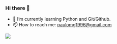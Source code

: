 ### Hi there 👋
- 🌱 I’m currently learning Python and Git/Github.
- 📫 How to reach me: paulomg1996@gmail.com
<img src="https://cdn.jsdelivr.net/gh/devicons/devicon/icons/python/python-original-wordmark.svg" />


<!--
**paullosergioo/paullosergioo** is a ✨ _special_ ✨ repository because its `README.md` (this file) appears on your GitHub profile.

Here are some ideas to get you started:

- 🔭 I’m currently working on ...
- 🌱 I’m currently learning ...
- 👯 I’m looking to collaborate on ...
- 🤔 I’m looking for help with ...
- 💬 Ask me about ...
- 📫 How to reach me: ...
- 😄 Pronouns: ...
- ⚡ Fun fact: ...
-->
